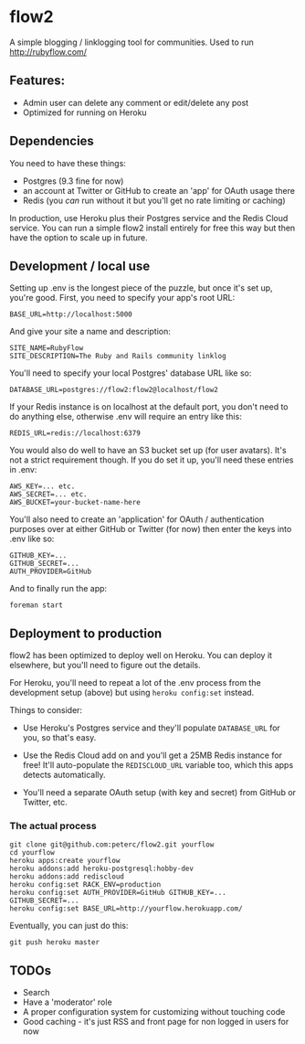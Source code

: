 # flow2

A simple blogging / linklogging tool for communities. Used to run http://rubyflow.com/

## Features:

* Admin user can delete any comment or edit/delete any post
* Optimized for running on Heroku

## Dependencies

You need to have these things:

* Postgres (9.3 fine for now)
* an account at Twitter or GitHub to create an 'app' for OAuth usage there
* Redis (you *can* run without it but you'll get no rate limiting or caching)

In production, use Heroku plus their Postgres service and the Redis Cloud service. You can run a simple flow2 install entirely for free this way but then have the option to scale up in future.

## Development / local use

Setting up .env is the longest piece of the puzzle, but once it's set up, you're good. First, you need to specify your app's root URL:

    BASE_URL=http://localhost:5000

And give your site a name and description:

    SITE_NAME=RubyFlow
    SITE_DESCRIPTION=The Ruby and Rails community linklog

You'll need to specify your local Postgres' database URL like so:

    DATABASE_URL=postgres://flow2:flow2@localhost/flow2

If your Redis instance is on localhost at the default port, you don't need to do anything else, otherwise .env will require an entry like this:

    REDIS_URL=redis://localhost:6379

You would also do well to have an S3 bucket set up (for user avatars). It's not a strict requirement though. If you do set it up, you'll need these entries in .env:

    AWS_KEY=... etc.
    AWS_SECRET=... etc.
    AWS_BUCKET=your-bucket-name-here

You'll also need to create an 'application' for OAuth / authentication purposes over at either GitHub or Twitter (for now) then enter the keys into .env like so:

    GITHUB_KEY=...
    GITHUB_SECRET=...
    AUTH_PROVIDER=GitHub

And to finally run the app:

    foreman start

## Deployment to production

flow2 has been optimized to deploy well on Heroku. You can deploy it elsewhere, but you'll need to figure out the details.

For Heroku, you'll need to repeat a lot of the .env process from the development setup (above) but using `heroku config:set` instead.

Things to consider:

* Use Heroku's Postgres service and they'll populate `DATABASE_URL` for you, so that's easy.

* Use the Redis Cloud add on and you'll get a 25MB Redis instance for free! It'll auto-populate the `REDISCLOUD_URL` variable too, which this apps detects automatically.

* You'll need a separate OAuth setup (with key and secret) from GitHub or Twitter, etc.

### The actual process

    git clone git@github.com:peterc/flow2.git yourflow
    cd yourflow
    heroku apps:create yourflow
    heroku addons:add heroku-postgresql:hobby-dev
    heroku addons:add rediscloud
    heroku config:set RACK_ENV=production
    heroku config:set AUTH_PROVIDER=GitHub GITHUB_KEY=... GITHUB_SECRET=...
    heroku config:set BASE_URL=http://yourflow.herokuapp.com/

Eventually, you can just do this:

    git push heroku master

## TODOs

* Search
* Have a 'moderator' role
* A proper configuration system for customizing without touching code
* Good caching - it's just RSS and front page for non logged in users for now
